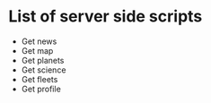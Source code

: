 List of server side scripts
===========================
* Get news
* Get map
* Get planets
* Get science
* Get fleets
* Get profile

